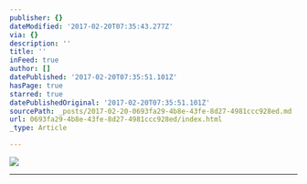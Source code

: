 ```yaml
---
publisher: {}
dateModified: '2017-02-20T07:35:43.277Z'
via: {}
description: ''
title: ''
inFeed: true
author: []
datePublished: '2017-02-20T07:35:51.101Z'
hasPage: true
starred: true
datePublishedOriginal: '2017-02-20T07:35:51.101Z'
sourcePath: _posts/2017-02-20-0693fa29-4b8e-43fe-8d27-4981ccc928ed.md
url: 0693fa29-4b8e-43fe-8d27-4981ccc928ed/index.html
_type: Article

---
```

![](https://the-grid-user-content.s3-us-west-2.amazonaws.com/f93bfef2-c0a1-486a-a05b-0ced498888ac.jpg)

---